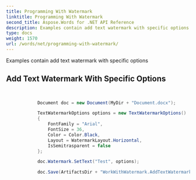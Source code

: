 ```yaml
---
title: Programming With Watermark
linktitle: Programming With Watermark
second_title: Aspose.Words for .NET API Reference
description: Examples contain add text watermark with specific options
type: docs
weight: 1570
url: /words/net/programming-with-watermark/
---
```

Examples contain add text watermark with specific options

## Add Text Watermark With Specific Options

```csharp

            
            Document doc = new Document(MyDir + "Document.docx");

            TextWatermarkOptions options = new TextWatermarkOptions()
            {
                FontFamily = "Arial",
                FontSize = 36,
                Color = Color.Black,
                Layout = WatermarkLayout.Horizontal,
                IsSemitrasparent = false
            };

            doc.Watermark.SetText("Test", options);

            doc.Save(ArtifactsDir + "WorkWithWatermark.AddTextWatermarkWithSpecificOptions.docx");
            
        
```

